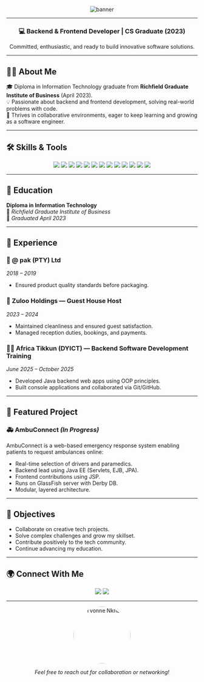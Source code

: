 <p align="center">
  <img src="https://capsule-render.vercel.app/api?type=waving&color=0abde3&height=200&section=header&text=Hi%20I'm%20Yvonne%20Nkhasi!&fontSize=40&fontAlignY=35&desc=Computer%20Science%20Graduate%20%7C%20Backend%20%26%20Frontend%20Developer&descAlignY=55&animation=twinkling" alt="banner" />
</p>


---

<h3 align="center">💻 Backend & Frontend Developer | CS Graduate (2023)</h3>
<p align="center">Committed, enthusiastic, and ready to build innovative software solutions.</p>

---

## 👩‍🎓 About Me

🎓 Diploma in Information Technology graduate from **Richfield Graduate Institute of Business** (April 2023).  
💡 Passionate about backend and frontend development, solving real-world problems with code.  
🌱 Thrives in collaborative environments, eager to keep learning and growing as a software engineer.

---

## 🛠️ Skills & Tools

<p align="center">
  <img src="https://img.shields.io/badge/PHP-777BB4?style=for-the-badge&logo=php&logoColor=white" />
  <img src="https://img.shields.io/badge/Java-ED8B00?style=for-the-badge&logo=openjdk&logoColor=white" />
  <img src="https://img.shields.io/badge/GlassFish-339933?style=for-the-badge&logo=glassfish&logoColor=white" />
  <img src="https://img.shields.io/badge/C++-00599C?style=for-the-badge&logo=c%2B%2B&logoColor=white" />
  <img src="https://img.shields.io/badge/Visual_Basic-5C2D91?style=for-the-badge&logo=visual-basic&logoColor=white" />
  <img src="https://img.shields.io/badge/MySQL-00758F?style=for-the-badge&logo=mysql&logoColor=white" />
  <img src="https://img.shields.io/badge/JPA-FF6F00?style=for-the-badge&logo=java&logoColor=white" />
  <img src="https://img.shields.io/badge/Derby-007396?style=for-the-badge&logo=apache&logoColor=white" />
  <img src="https://img.shields.io/badge/HTML5-E34F26?style=for-the-badge&logo=html5&logoColor=white" />
  <img src="https://img.shields.io/badge/CSS3-1572B6?style=for-the-badge&logo=css3&logoColor=white" />
  <img src="https://img.shields.io/badge/JavaScript-F7DF1E?style=for-the-badge&logo=javascript&logoColor=black" />
  <img src="https://img.shields.io/badge/Git-F05032?style=for-the-badge&logo=git&logoColor=white" />
  <img src="https://img.shields.io/badge/GitHub-181717?style=for-the-badge&logo=github&logoColor=white" />
</p>

---

## 🧠 Education

**Diploma in Information Technology**  
📍 *Richfield Graduate Institute of Business*  
📅 *Graduated April 2023*

---

## 💼 Experience

### 🏢 @ pak (PTY) Ltd  
*2018 – 2019*  
- Ensured product quality standards before packaging.

### 🏨 Zuloo Holdings — Guest House Host  
*2023 – 2024*  
- Maintained cleanliness and ensured guest satisfaction.  
- Managed reception duties, bookings, and payments.

### 👩‍💻 Africa Tikkun (DYICT) — Backend Software Development Training  
*June 2025 – October 2025*  
- Developed Java backend web apps using OOP principles.  
- Built console applications and collaborated via Git/GitHub.

---

## 🚀 Featured Project

### 🚑 AmbuConnect *(In Progress)*  
AmbuConnect is a web-based emergency response system enabling patients to request ambulances online:  
- Real-time selection of drivers and paramedics.  
- Backend lead using Java EE (Servlets, EJB, JPA).  
- Frontend contributions using JSP.  
- Runs on GlassFish server with Derby DB.  
- Modular, layered architecture.

---

## 🌟 Objectives

- Collaborate on creative tech projects.  
- Solve complex challenges and grow my skillset.  
- Contribute positively to the tech community.  
- Continue advancing my education.

---

## 🌍 Connect With Me

<p align="center">
  <a href="mailto:ynkhasi1@gmail.com"><img src="https://img.shields.io/badge/Email-D14836?style=for-the-badge&logo=gmail&logoColor=white" /></a>
  <a href="https://linkedin.com/in/yvonne-nkhasi-ab5bba378" target="_blank"><img src="https://img.shields.io/badge/LinkedIn-0A66C2?style=for-the-badge&logo=linkedin&logoColor=white" /></a>
</p>

---

<p align="center">
  <img src="https://avatars.githubusercontent.com/u/yourgithubid?v=4" alt="Yvonne Nkhasi" width="150" style="border-radius: 50%;" />
</p>

<p align="center"><em>Feel free to reach out for collaboration or networking!</em></p>
